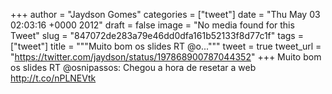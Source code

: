 
+++
author = "Jaydson Gomes"
categories = ["tweet"]
date = "Thu May 03 02:03:16 +0000 2012"
draft = false
image = "No media found for this Tweet"
slug = "847072de283a79e46dd0dfa161b52133f8d77c1f"
tags = ["tweet"]
title = """Muito bom os slides RT @o..."""
tweet = true
tweet_url = "https://twitter.com/jaydson/status/197868900787044352"
+++
Muito bom os slides RT @osnipassos: Chegou a hora de resetar a web http://t.co/nPLNEVtk
